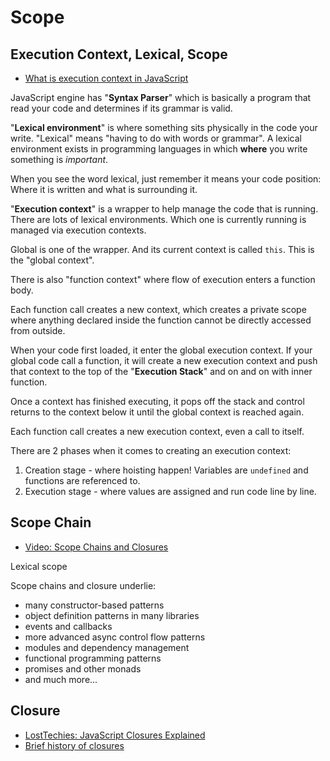 # Scope

## Execution Context, Lexical, Scope

* [What is execution context in JavaScript](http://davidshariff.com/blog/what-is-the-execution-context-in-javascript/)

JavaScript engine has "**Syntax Parser**" which is basically a program that read your code and determines if its grammar is valid.

"**Lexical environment**" is where something sits physically in the code your write. "Lexical" means "having to do with words or grammar". A lexical environment exists in programming languages in which **where** you write something is *important*.

When you see the word lexical, just remember it means your code position: Where it is written and what is surrounding it.

"**Execution context**" is a wrapper to help manage the code that is running. There are lots of lexical environments. Which one is currently running is managed via execution contexts.

Global is one of the wrapper. And its current context is called `this`. This is the "global context".

There is also "function context" where flow of execution enters a function body.

Each function call creates a new context, which creates a private scope where anything declared inside the function cannot be directly accessed from outside.

When your code first loaded, it enter the global execution context. If your global code call a function, it will create a new execution context and push that context to the top of the "**Execution Stack**" and on and on with inner function.

Once a context has finished executing, it pops off the stack and control returns to the context below it until the global context is reached again.

Each function call creates a new execution context, even a call to itself.

There are 2 phases when it comes to creating an execution context:

1. Creation stage - where hoisting happen! Variables are `undefined` and functions are referenced to.
2. Execution stage - where values are assigned and run code line by line.

## Scope Chain

* [Video: Scope Chains and Closures](https://www.youtube.com/watch?v=zRZNb4GDOPI)

Lexical scope

Scope chains and closure underlie:

* many constructor-based patterns
* object definition patterns in many libraries
* events and callbacks
* more advanced async control flow patterns
* modules and dependency management
* functional programming patterns
* promises and other monads
* and much more...

## Closure

* [LostTechies: JavaScript Closures Explained](https://lostechies.com/derekgreer/2012/02/17/javascript-closures-explained/)
* [Brief history of closures](http://www.battersea-locksmith.co.uk/briefings/closures.html)
